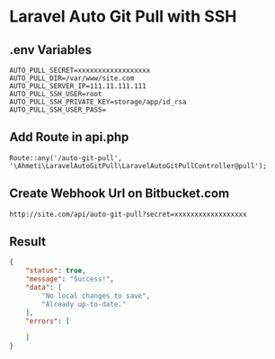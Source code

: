 # Laravel Auto Git Pull with SSH

## .env Variables
```code
AUTO_PULL_SECRET=xxxxxxxxxxxxxxxxxx
AUTO_PULL_DIR=/var/www/site.com
AUTO_PULL_SERVER_IP=111.11.111.111
AUTO_PULL_SSH_USER=root
AUTO_PULL_SSH_PRIVATE_KEY=storage/app/id_rsa
AUTO_PULL_SSH_USER_PASS=
```

## Add Route in api.php
```code
Route::any('/auto-git-pull', '\Ahmeti\LaravelAutoGitPull\LaravelAutoGitPullController@pull');
```

## Create Webhook Url on Bitbucket.com
```code
http://site.com/api/auto-git-pull?secret=xxxxxxxxxxxxxxxxxx
```

## Result
```json
{
    "status": true,
    "message": "Success!",
    "data": [
        "No local changes to save",
        "Already up-to-date."
    ],
    "errors": [
        
    ]
}
```
